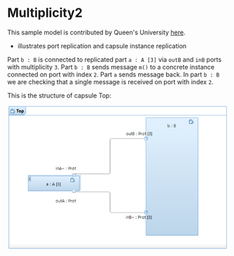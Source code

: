 # Multiplicity2

This sample model is contributed by Queen's University [here](https://research.cs.queensu.ca/home/dingel/cisc844_F23/sampleModels/sampleModels.html).

* illustrates port replication and capsule instance replication

Part `b : B` is connected to replicated part `a : A [3]` via `outB` and `inB` ports with multiplicity `3`.
Part `b : B` sends message `m()` to a concrete instance connected on port with index `2`.
Part `a` sends message back.
In part `b : B` we are checking that a single message is received on port with index `2`.

This is the structure of capsule Top:

![](Top.png)
